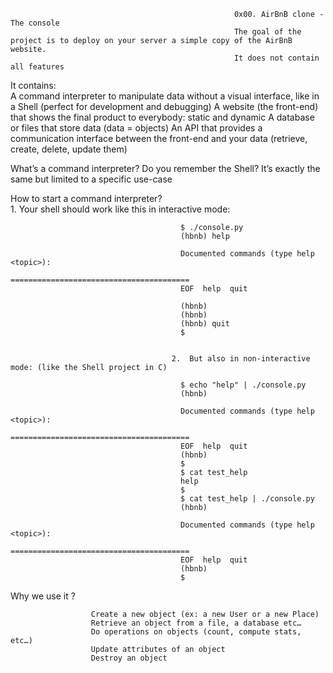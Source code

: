                                                       0x00. AirBnB clone - The console
                                                      The goal of the project is to deploy on your server a simple copy of the AirBnB website.
                                                      It does not contain all features
                                                      
It contains:  
                A command interpreter to manipulate data without a visual interface, like in a Shell (perfect for development and debugging)
                A website (the front-end) that shows the final product to everybody: static and dynamic
                A database or files that store data (data = objects)
                An API that provides a communication interface between the front-end and your data (retrieve, create, delete, update them)
                
What’s a command interpreter?
                                Do you remember the Shell? It’s exactly the same but limited to a specific use-case
                                
How to start a command interpreter?  
                                         1. Your shell should work like this in interactive mode:

                                          $ ./console.py
                                          (hbnb) help

                                          Documented commands (type help <topic>):
                                          ========================================
                                          EOF  help  quit

                                          (hbnb) 
                                          (hbnb) 
                                          (hbnb) quit
                                          $
                                          
                                          
                                        2.  But also in non-interactive mode: (like the Shell project in C)

                                          $ echo "help" | ./console.py
                                          (hbnb)

                                          Documented commands (type help <topic>):
                                          ========================================
                                          EOF  help  quit
                                          (hbnb) 
                                          $
                                          $ cat test_help
                                          help
                                          $
                                          $ cat test_help | ./console.py
                                          (hbnb)

                                          Documented commands (type help <topic>):
                                          ========================================
                                          EOF  help  quit
                                          (hbnb) 
                                          $
                                          
Why we use it ?

                      Create a new object (ex: a new User or a new Place)
                      Retrieve an object from a file, a database etc…
                      Do operations on objects (count, compute stats, etc…)
                      Update attributes of an object
                      Destroy an object
